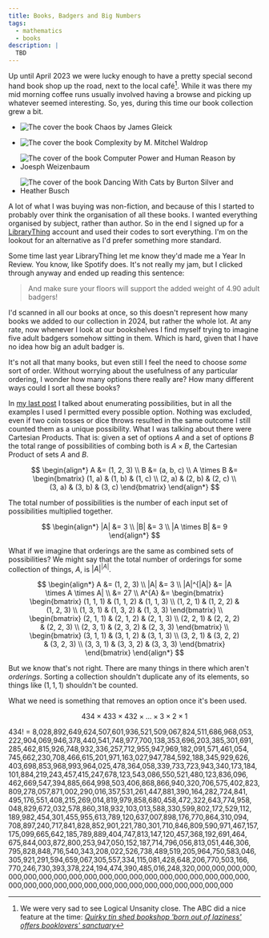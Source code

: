 ```yaml
---
title: Books, Badgers and Big Numbers
tags:
  - mathematics
  - books
description: |
  TBD
---
```


Up until April 2023 we were lucky enough to have a pretty special second hand book shop up the road, next to the local café[^1]. While it was there my mid morning coffee runs usually involved having a browse and picking up whatever seemed interesting. So, yes, during this time our book collection grew a bit.

<ul class="list-none grid grid-cols-2 grid-rows-2 gap-3">
  <li>

  ![The cover the book Chaos by James Gleick](/content/posts/books-badgers-and-big-numbers/assets/images/finds/chaos.webp)

  </li>
  <li>

  ![The cover the book Complexity by M. Mitchel Waldrop](/content/posts/books-badgers-and-big-numbers/assets/images/finds/complexity.webp)

  </li>
  <li>

  ![The cover of the book Computer Power and Human Reason by Joesph Weizenbaum](/content/posts/books-badgers-and-big-numbers/assets/images/finds/computer-power-and-human-reason.webp)

  </li>
  <li>

  ![The cover of the book Dancing With Cats by Burton Silver and Heather Busch](/content/posts/books-badgers-and-big-numbers/assets/images/finds/dancing-with-cats.webp)

  </li>
</ul>

A lot of what I was buying was non-fiction, and because of this I started to probably over think the organisation of all these books. I wanted everything organised by subject, rather than author. So in the end I signed up for a [LibraryThing](https://www.librarything.com) account and used their codes to sort everything. I'm on the lookout for an alternative as I'd prefer something more standard.

Some time last year LibraryThing let me know they'd made me a Year In Review. You know, like Spotify does. It's not really my jam, but I clicked through anyway and ended up reading this sentence:

> And make sure your floors will support the added weight of 4.90 adult badgers!

I'd scanned in all our books at once, so this doesn't represent how many books we added to our collection in 2024, but rather the whole lot. At any rate, now whenever I look at our bookshelves I find myself trying to imagine five adult badgers somehow sitting in them. Which is hard, given that I have no idea how big an adult badger is.

It's not all that many books, but even still I feel the need to choose _some_ sort of order. Without worrying about the usefulness of any particular ordering, I wonder how many options there really are? How many different ways could I sort all these books?

In [my last post](https://bradparker.com/posts/crossing-paths-with-descartes) I talked about enumerating possibilities, but in all the examples I used I permitted every possible option. Nothing was excluded, even if two coin tosses or dice throws resulted in the same outcome I still counted them as a unique possibility. What I was talking about there were Cartesian Products. That is: given a set of options $A$ and a set of options $B$ the total range of possibilities of combing both is $A \times B$, the Cartesian Product of sets $A$ and $B$.

<figure class="wide">

$$
\begin{align*}
A &= (1, 2, 3) \\
B &= (a, b, c) \\
A \times B &= \begin{bmatrix}
  (1, a) & (1, b) & (1, c) \\
  (2, a) & (2, b) & (2, c) \\
  (3, a) & (3, b) & (3, c)
\end{bmatrix}
\end{align*}
$$

</figure>

The total number of possibilities is the number of each input set of possibilities multiplied together.

<figure class="wide">

$$
\begin{align*}
|A| &= 3 \\
|B| &= 3 \\
|A \times B| &= 9
\end{align*}
$$

</figure>

What if we imagine that orderings are the same as combined sets of possibilities? We might say that the total number of orderings for some collection of things, $A$, is $|A|^{|A|}$.

<figure class="wide">

$$
\begin{align*}
A &= (1, 2, 3) \\
|A| &= 3 \\
|A|^{|A|}
  &= |A \times A \times A| \\
  &= 27 \\
A^{A} &=
  \begin{bmatrix}
    \begin{bmatrix}
      (1, 1, 1) & (1, 1, 2) & (1, 1, 3) \\
      (1, 2, 1) & (1, 2, 2) & (1, 2, 3) \\
      (1, 3, 1) & (1, 3, 2) & (1, 3, 3)
    \end{bmatrix} \\
    \begin{bmatrix}
      (2, 1, 1) & (2, 1, 2) & (2, 1, 3) \\
      (2, 2, 1) & (2, 2, 2) & (2, 2, 3) \\
      (2, 3, 1) & (2, 3, 2) & (2, 3, 3)
    \end{bmatrix} \\
    \begin{bmatrix}
      (3, 1, 1) & (3, 1, 2) & (3, 1, 3) \\
      (3, 2, 1) & (3, 2, 2) & (3, 2, 3) \\
      (3, 3, 1) & (3, 3, 2) & (3, 3, 3)
    \end{bmatrix}
  \end{bmatrix}
\end{align*}
$$

</figure>

But we know that's not right. There are many things in there which aren't _orderings_. Sorting a collection shouldn't duplicate any of its elements, so things like $(1, 1, 1)$ shouldn't be counted.

What we need is something that removes an option once it's been used.

<figure class="wide">

$$
434 \times 433 \times 432 \times ... \times 3 \times 2 \times 1
$$

</figure>

434! = 8,<wbr/>028,<wbr/>892,<wbr/>649,<wbr/>624,<wbr/>507,<wbr/>601,<wbr/>936,<wbr/>521,<wbr/>509,<wbr/>067,<wbr/>824,<wbr/>511,<wbr/>686,<wbr/>968,<wbr/>053,<wbr/>222,<wbr/>904,<wbr/>069,<wbr/>946,<wbr/>378,<wbr/>440,<wbr/>541,<wbr/>748,<wbr/>977,<wbr/>700,<wbr/>138,<wbr/>353,<wbr/>696,<wbr/>203,<wbr/>385,<wbr/>301,<wbr/>691,<wbr/>285,<wbr/>462,<wbr/>815,<wbr/>926,<wbr/>748,<wbr/>932,<wbr/>336,<wbr/>257,<wbr/>712,<wbr/>955,<wbr/>947,<wbr/>969,<wbr/>182,<wbr/>091,<wbr/>571,<wbr/>461,<wbr/>054,<wbr/>745,<wbr/>662,<wbr/>230,<wbr/>708,<wbr/>466,<wbr/>615,<wbr/>201,<wbr/>971,<wbr/>163,<wbr/>027,<wbr/>947,<wbr/>784,<wbr/>592,<wbr/>188,<wbr/>345,<wbr/>929,<wbr/>626,<wbr/>403,<wbr/>698,<wbr/>853,<wbr/>968,<wbr/>993,<wbr/>964,<wbr/>025,<wbr/>478,<wbr/>364,<wbr/>058,<wbr/>339,<wbr/>733,<wbr/>723,<wbr/>943,<wbr/>340,<wbr/>173,<wbr/>184,<wbr/>101,<wbr/>884,<wbr/>219,<wbr/>243,<wbr/>457,<wbr/>415,<wbr/>247,<wbr/>678,<wbr/>123,<wbr/>543,<wbr/>086,<wbr/>550,<wbr/>521,<wbr/>480,<wbr/>123,<wbr/>836,<wbr/>096,<wbr/>462,<wbr/>669,<wbr/>547,<wbr/>394,<wbr/>885,<wbr/>664,<wbr/>998,<wbr/>503,<wbr/>406,<wbr/>868,<wbr/>866,<wbr/>940,<wbr/>320,<wbr/>706,<wbr/>575,<wbr/>402,<wbr/>823,<wbr/>809,<wbr/>278,<wbr/>057,<wbr/>871,<wbr/>002,<wbr/>290,<wbr/>016,<wbr/>357,<wbr/>531,<wbr/>261,<wbr/>447,<wbr/>881,<wbr/>390,<wbr/>164,<wbr/>282,<wbr/>724,<wbr/>841,<wbr/>495,<wbr/>176,<wbr/>551,<wbr/>408,<wbr/>215,<wbr/>269,<wbr/>014,<wbr/>819,<wbr/>979,<wbr/>858,<wbr/>680,<wbr/>458,<wbr/>472,<wbr/>322,<wbr/>643,<wbr/>774,<wbr/>958,<wbr/>048,<wbr/>829,<wbr/>672,<wbr/>032,<wbr/>578,<wbr/>860,<wbr/>318,<wbr/>932,<wbr/>103,<wbr/>013,<wbr/>588,<wbr/>330,<wbr/>599,<wbr/>802,<wbr/>172,<wbr/>529,<wbr/>112,<wbr/>189,<wbr/>982,<wbr/>454,<wbr/>301,<wbr/>455,<wbr/>955,<wbr/>613,<wbr/>789,<wbr/>120,<wbr/>637,<wbr/>007,<wbr/>898,<wbr/>176,<wbr/>770,<wbr/>864,<wbr/>310,<wbr/>094,<wbr/>708,<wbr/>897,<wbr/>240,<wbr/>717,<wbr/>841,<wbr/>828,<wbr/>852,<wbr/>901,<wbr/>221,<wbr/>780,<wbr/>301,<wbr/>710,<wbr/>846,<wbr/>809,<wbr/>590,<wbr/>971,<wbr/>467,<wbr/>157,<wbr/>175,<wbr/>099,<wbr/>665,<wbr/>642,<wbr/>185,<wbr/>789,<wbr/>889,<wbr/>404,<wbr/>747,<wbr/>813,<wbr/>147,<wbr/>120,<wbr/>457,<wbr/>368,<wbr/>192,<wbr/>691,<wbr/>464,<wbr/>675,<wbr/>844,<wbr/>003,<wbr/>872,<wbr/>800,<wbr/>253,<wbr/>947,<wbr/>050,<wbr/>152,<wbr/>187,<wbr/>714,<wbr/>796,<wbr/>056,<wbr/>813,<wbr/>051,<wbr/>446,<wbr/>306,<wbr/>795,<wbr/>828,<wbr/>848,<wbr/>716,<wbr/>540,<wbr/>343,<wbr/>208,<wbr/>022,<wbr/>526,<wbr/>738,<wbr/>489,<wbr/>519,<wbr/>205,<wbr/>964,<wbr/>750,<wbr/>583,<wbr/>046,<wbr/>305,<wbr/>921,<wbr/>291,<wbr/>594,<wbr/>659,<wbr/>067,<wbr/>305,<wbr/>557,<wbr/>334,<wbr/>115,<wbr/>081,<wbr/>428,<wbr/>648,<wbr/>206,<wbr/>770,<wbr/>503,<wbr/>166,<wbr/>770,<wbr/>246,<wbr/>730,<wbr/>393,<wbr/>378,<wbr/>224,<wbr/>194,<wbr/>474,<wbr/>390,<wbr/>485,<wbr/>016,<wbr/>248,<wbr/>320,<wbr/>000,<wbr/>000,<wbr/>000,<wbr/>000,<wbr/>000,<wbr/>000,<wbr/>000,<wbr/>000,<wbr/>000,<wbr/>000,<wbr/>000,<wbr/>000,<wbr/>000,<wbr/>000,<wbr/>000,<wbr/>000,<wbr/>000,<wbr/>000,<wbr/>000,<wbr/>000,<wbr/>000,<wbr/>000,<wbr/>000,<wbr/>000,<wbr/>000,<wbr/>000,<wbr/>000,<wbr/>000,<wbr/>000,<wbr/>000,<wbr/>000,<wbr/>000,<wbr/>000,<wbr/>000,<wbr/>000

[^1]: We were very sad to see Logical Unsanity close. The ABC did a nice feature at the time: [_Quirky tin shed bookshop 'born out of laziness' offers booklovers' sanctuary_](https://www.abc.net.au/news/2018-04-08/quirky-tin-shed-bookshop-offers-booklovers-sanctuary-brisbane/9618992)
